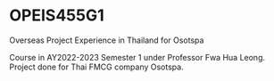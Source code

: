 # OPEIS455G1
Overseas Project Experience in Thailand for Osotspa

Course in AY2022-2023 Semester 1 under Professor Fwa Hua Leong. Project done for Thai FMCG company Osotspa.
